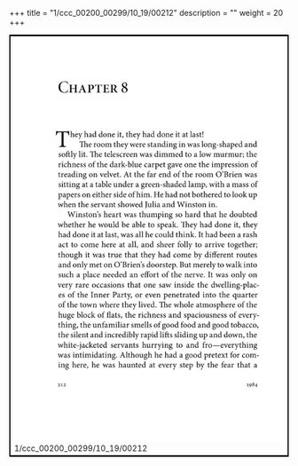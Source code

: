 +++
title = "1/ccc_00200_00299/10_19/00212"
description = ""
weight = 20
+++

<table style="border:2px solid black;max-width:800px;max-height:800px;" 
><tr><td>
<img class="center-fit-jpg"
src="/jpg_/out_jpg_1984__212.jpg">
1/ccc_00200_00299/10_19/00212
</img></td></tr></table>
